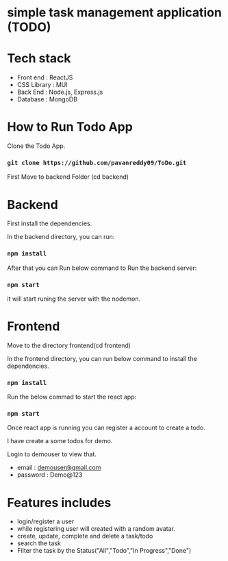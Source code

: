 # simple task management application (TODO)

# Tech stack
- Front end : ReactJS
- CSS Library : MUI
- Back End : Node.js, Express.js
- Database : MongoDB

# How to Run Todo App
Clone the Todo App.

### `git clone https://github.com/pavanreddy09/ToDo.git`

First Move to backend Folder (cd backend)
# Backend
First install the dependencies.

In the backend directory, you can run:
### `npm install`

After that you can Run below command to Run the backend server:
### `npm start`
it will start runing the server with the nodemon.

# Frontend
Move to the directory frontend(cd frontend)

In the frontend directory, you can run below command to install the dependencies.
### `npm install`

Run the below commad to start the react app:
### `npm start`

Once react app is running you can register a account to create a todo.

I have create a some todos for demo.

Login to demouser to view that.

- email : demouser@gmail.com
- password : Demo@123

# Features includes 
- login/register a user
- while registering user will created with a random avatar.
- create, update, complete and delete a task/todo
- search the task
- Filter the task by the Status("All","Todo","In Progress","Done")

